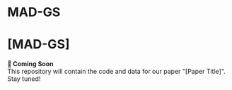 # MAD-GS

# [MAD-GS] 

**🚧 Coming Soon**  
This repository will contain the code and data for our paper "[Paper Title]".  
Stay tuned!  
